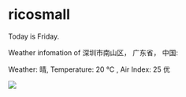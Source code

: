 # ricosmall

Today is Friday.

Weather infomation of 深圳市南山区， 广东省， 中国: 

Weather: 晴, Temperature: 20 ℃ , Air Index: 25 优

<img src="https://github-readme-stats.vercel.app/api?username=ricosmall&show_icons=true" />
